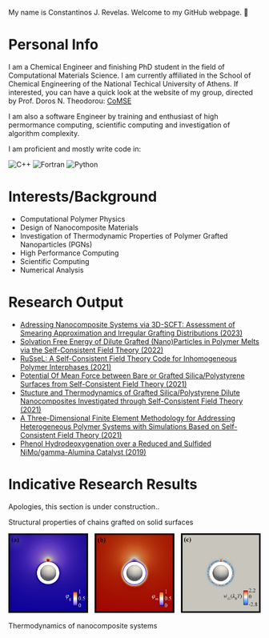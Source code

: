 My name is Constantinos J. Revelas. Welcome to my GitHub webpage. 👋

# Personal Info
I am a Chemical Engineer and finishing PhD student in the field of Computational Materials Science.
I am currently affiliated in the School of Chemical Engineering of the National Techical University of Athens.
If interested, you can have a quick look at the website of my group, directed by Prof. Doros N. Theodorou: [CoMSE](https://comse.chemeng.ntua.gr/)

I am also a software Engineer by training and enthusiast of high permormance computing, scientific computing and investigation of
algorithm complexity.

I am proficient and mostly write code in:

![C++](https://img.shields.io/badge/c++-%2300599C.svg?style=for-the-badge&logo=c%2B%2B&logoColor=white)
![Fortran](https://img.shields.io/badge/Fortran-%23734F96.svg?style=for-the-badge&logo=fortran&logoColor=white)
![Python](https://img.shields.io/badge/python-3670A0?style=for-the-badge&logo=python&logoColor=ffdd54)

# Interests/Background
- Computational Polymer Physics
- Design of Nanocomposite Materials
- Investigation of Thermodynamic Properties of Polymer Grafted Nanoparticles (PGNs)
- High Performance Computing
- Scientific Computing
- Numerical Analysis

# Research Output
- [Adressing Nanocomposite Systems via 3D-SCFT: Assessment of Smearing Approximation and Irregular Grafting Distributions (2023)](https://pubs.acs.org/doi/10.1021/acs.macromol.2c02474)
- [Solvation Free Energy of Dilute Grafted (Nano)Particles in Polymer Melts via the Self-Consistent Field Theory (2022)](https://pubs.acs.org/doi/pdf/10.1021/acs.jpcb.2c05306)
- [RuSseL: A Self-Consistent Field Theory Code for Inhomogeneous Polymer Interphases (2021)](https://www.mdpi.com/2079-3197/9/5/57)
- [Potential Of Mean Force between Bare or Grafted Silica/Polystyrene Surfaces from Self-Consistent Field Theory (2021)](https://www.mdpi.com/2073-4360/13/8/1197)
- [Stucture and Thermodynamics of Grafted Silica/Polystyrene Dilute Nanocomposites Investigated through Self-Consistent Field Theory (2021)](https://pubs.rsc.org/en/content/articlelanding/2021/sm/d1sm00078k)
- [A Three-Dimensional Finite Element Methodology for Addressing Heterogeneous Polymer Systems with Simulations Based on Self-Consistent Field Theory (2021)](https://aip.scitation.org/doi/abs/10.1063/5.0047729)
- [Phenol Hydrodeoxygenation over a Reduced and Sulfided NiMo/gamma-Alumina Catalyst (2019)](https://pubs.acs.org/doi/10.1021/acs.iecr.8b06465)

# Indicative Research Results
Apologies, this section is under construction..

Structural properties of chains grafted on solid surfaces

![Field slice view](images/slice_and_clip.png "field_slice view")

Thermodynamics of nanocomposite systems
